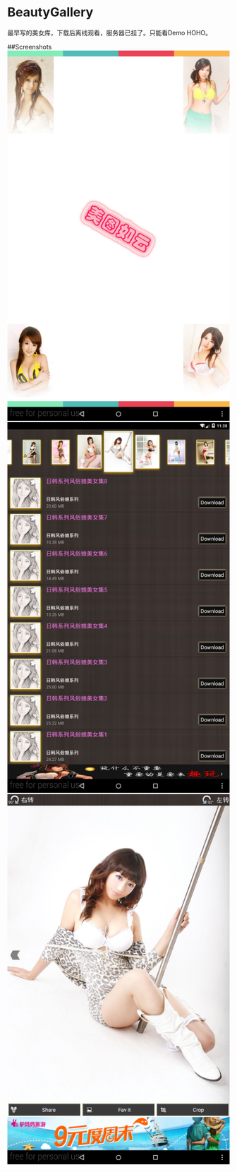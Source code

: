 # BeautyGallery
最早写的美女库，下载后离线观看，服务器已挂了。只能看Demo HOHO。

##Screenshots
![Image](https://github.com/mutsinghua/BeautyGallery/blob/master/s1.png)
![Image](https://github.com/mutsinghua/BeautyGallery/blob/master/s2.png)
![Image](https://github.com/mutsinghua/BeautyGallery/blob/master/s3.png)
